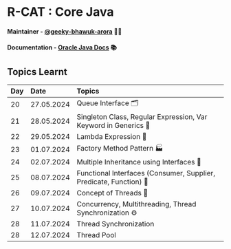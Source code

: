 # R-CAT : Core Java

#### Maintainer - [@geeky-bhawuk-arora](https://github.com/geeky-bhawuk-arora/) 👨‍💻
#### Documentation - [Oracle Java Docs](https://docs.oracle.com/en/java/javase/11/docs/api/) 📚

## Topics Learnt

| Day | Date       | Topics                                                             |
|:----|:-----------|:-------------------------------------------------------------------|
| 20  | 27.05.2024 | Queue Interface 🗂️                                                |
| 21  | 28.05.2024 | Singleton Class, Regular Expression, Var Keyword in Generics 🧩    |
| 22  | 29.05.2024 | Lambda Expression 🔀                                               |
| 23  | 01.07.2024 | Factory Method Pattern 🏭                                          |
| 24  | 02.07.2024 | Multiple Inheritance using Interfaces 🔗                           |
| 25  | 08.07.2024 | Functional Interfaces (Consumer, Supplier, Predicate, Function) 📑 |
| 26  | 09.07.2024 | Concept of Threads 🧵                                              |
| 27  | 10.07.2024 | Concurrency, Multithreading, Thread Synchronization ⚙️             |
| 28  | 11.07.2024 | Thread Synchronization                                             |
| 28  | 12.07.2024 | Thread Pool                                                         |
